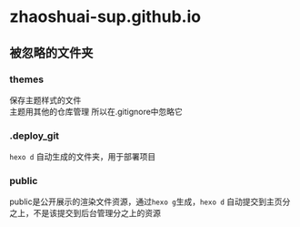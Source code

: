 # zhaoshuai-sup.github.io
## 被忽略的文件夹
### themes
保存主题样式的文件  
主题用其他的仓库管理
所以在.gitignore中忽略它
### .deploy_git
```hexo d``` 自动生成的文件夹，用于部署项目
### public
public是公开展示的渲染文件资源，通过```hexo g```生成，```hexo d``` 自动提交到主页分之上，不是该提交到后台管理分之上的资源